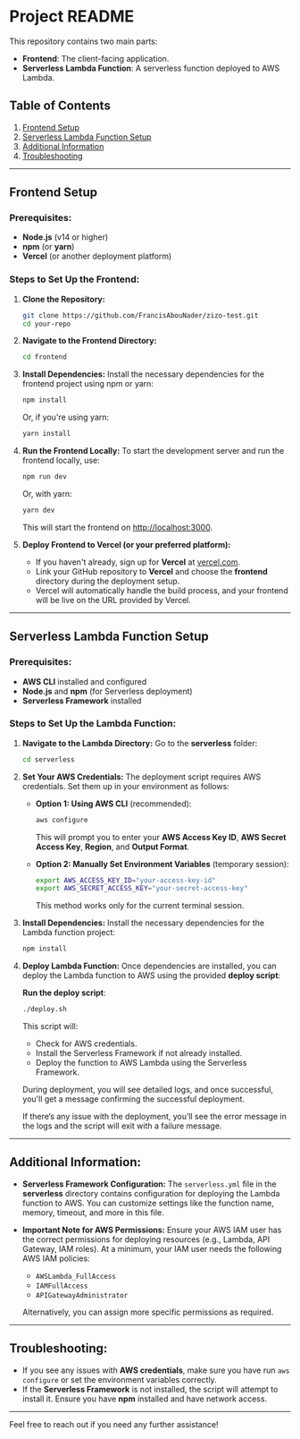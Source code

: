 
# Project README

This repository contains two main parts:
- **Frontend**: The client-facing application.
- **Serverless Lambda Function**: A serverless function deployed to AWS Lambda.

## Table of Contents
1. [Frontend Setup](#frontend-setup)
2. [Serverless Lambda Function Setup](#serverless-lambda-function-setup)
3. [Additional Information](#additional-information)
4. [Troubleshooting](#troubleshooting)

---

## Frontend Setup

### Prerequisites:
- **Node.js** (v14 or higher)
- **npm** (or **yarn**)
- **Vercel** (or another deployment platform)

### Steps to Set Up the Frontend:

1. **Clone the Repository:**
   ```bash
   git clone https://github.com/FrancisAbouNader/zizo-test.git
   cd your-repo
   ```

2. **Navigate to the Frontend Directory:**
   ```bash
   cd frontend
   ```

3. **Install Dependencies:**
   Install the necessary dependencies for the frontend project using npm or yarn:
   ```bash
   npm install
   ```
   Or, if you're using yarn:
   ```bash
   yarn install
   ```

4. **Run the Frontend Locally:**
   To start the development server and run the frontend locally, use:
   ```bash
   npm run dev
   ```
   Or, with yarn:
   ```bash
   yarn dev
   ```
   This will start the frontend on [http://localhost:3000](http://localhost:3000).

5. **Deploy Frontend to Vercel (or your preferred platform):**
   - If you haven't already, sign up for **Vercel** at [vercel.com](https://vercel.com/).
   - Link your GitHub repository to **Vercel** and choose the **frontend** directory during the deployment setup.
   - Vercel will automatically handle the build process, and your frontend will be live on the URL provided by Vercel.

---

## Serverless Lambda Function Setup

### Prerequisites:
- **AWS CLI** installed and configured
- **Node.js** and **npm** (for Serverless deployment)
- **Serverless Framework** installed

### Steps to Set Up the Lambda Function:

1. **Navigate to the Lambda Directory:**
   Go to the **serverless** folder:
   ```bash
   cd serverless
   ```

2. **Set Your AWS Credentials:**
   The deployment script requires AWS credentials. Set them up in your environment as follows:

   - **Option 1: Using AWS CLI** (recommended):
     ```bash
     aws configure
     ```
     This will prompt you to enter your **AWS Access Key ID**, **AWS Secret Access Key**, **Region**, and **Output Format**.

   - **Option 2: Manually Set Environment Variables** (temporary session):
     ```bash
     export AWS_ACCESS_KEY_ID="your-access-key-id"
     export AWS_SECRET_ACCESS_KEY="your-secret-access-key"
     ```
     This method works only for the current terminal session.

3. **Install Dependencies:**
   Install the necessary dependencies for the Lambda function project:
   ```bash
   npm install
   ```

4. **Deploy Lambda Function:**
   Once dependencies are installed, you can deploy the Lambda function to AWS using the provided **deploy script**:

   **Run the deploy script**:
   ```bash
   ./deploy.sh
   ```
   This script will:
   - Check for AWS credentials.
   - Install the Serverless Framework if not already installed.
   - Deploy the function to AWS Lambda using the Serverless Framework.
   
   During deployment, you will see detailed logs, and once successful, you'll get a message confirming the successful deployment.

   If there’s any issue with the deployment, you’ll see the error message in the logs and the script will exit with a failure message.

---

## Additional Information:

- **Serverless Framework Configuration:**
  The `serverless.yml` file in the **serverless** directory contains configuration for deploying the Lambda function to AWS. You can customize settings like the function name, memory, timeout, and more in this file.

- **Important Note for AWS Permissions:**
  Ensure your AWS IAM user has the correct permissions for deploying resources (e.g., Lambda, API Gateway, IAM roles). At a minimum, your IAM user needs the following AWS IAM policies:
  - `AWSLambda_FullAccess`
  - `IAMFullAccess`
  - `APIGatewayAdministrator`
  
  Alternatively, you can assign more specific permissions as required.

---

## Troubleshooting:

- If you see any issues with **AWS credentials**, make sure you have run `aws configure` or set the environment variables correctly.
- If the **Serverless Framework** is not installed, the script will attempt to install it. Ensure you have **npm** installed and have network access.

---

Feel free to reach out if you need any further assistance!
